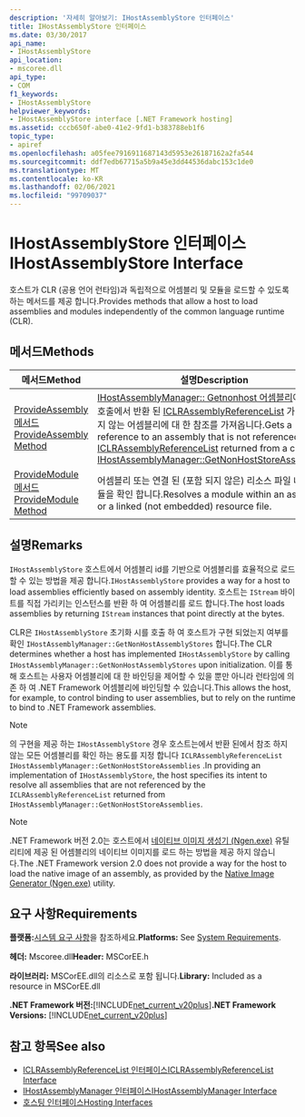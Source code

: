 ```yaml
---
description: '자세히 알아보기: IHostAssemblyStore 인터페이스'
title: IHostAssemblyStore 인터페이스
ms.date: 03/30/2017
api_name:
- IHostAssemblyStore
api_location:
- mscoree.dll
api_type:
- COM
f1_keywords:
- IHostAssemblyStore
helpviewer_keywords:
- IHostAssemblyStore interface [.NET Framework hosting]
ms.assetid: cccb650f-abe0-41e2-9fd1-b383788eb1f6
topic_type:
- apiref
ms.openlocfilehash: a05fee7916911687143d5953e26187162a2fa544
ms.sourcegitcommit: ddf7edb67715a5b9a45e3dd44536dabc153c1de0
ms.translationtype: MT
ms.contentlocale: ko-KR
ms.lasthandoff: 02/06/2021
ms.locfileid: "99709037"
---
```

# <a name="ihostassemblystore-interface"></a><span data-ttu-id="bb4e9-103">IHostAssemblyStore 인터페이스</span><span class="sxs-lookup"><span data-stu-id="bb4e9-103">IHostAssemblyStore Interface</span></span>

<span data-ttu-id="bb4e9-104">호스트가 CLR (공용 언어 런타임)과 독립적으로 어셈블리 및 모듈을 로드할 수 있도록 하는 메서드를 제공 합니다.</span><span class="sxs-lookup"><span data-stu-id="bb4e9-104">Provides methods that allow a host to load assemblies and modules independently of the common language runtime (CLR).</span></span>  
  
## <a name="methods"></a><span data-ttu-id="bb4e9-105">메서드</span><span class="sxs-lookup"><span data-stu-id="bb4e9-105">Methods</span></span>  
  
|<span data-ttu-id="bb4e9-106">메서드</span><span class="sxs-lookup"><span data-stu-id="bb4e9-106">Method</span></span>|<span data-ttu-id="bb4e9-107">설명</span><span class="sxs-lookup"><span data-stu-id="bb4e9-107">Description</span></span>|  
|------------|-----------------|  
|[<span data-ttu-id="bb4e9-108">ProvideAssembly 메서드</span><span class="sxs-lookup"><span data-stu-id="bb4e9-108">ProvideAssembly Method</span></span>](ihostassemblystore-provideassembly-method.md)|<span data-ttu-id="bb4e9-109">[IHostAssemblyManager:: Getnonhost 어셈블리](ihostassemblymanager-getnonhoststoreassemblies-method.md)에 대 한 호출에서 반환 된 [ICLRAssemblyReferenceList](iclrassemblyreferencelist-interface.md) 가 참조 하지 않는 어셈블리에 대 한 참조를 가져옵니다.</span><span class="sxs-lookup"><span data-stu-id="bb4e9-109">Gets a reference to an assembly that is not referenced by the [ICLRAssemblyReferenceList](iclrassemblyreferencelist-interface.md) returned from a call to [IHostAssemblyManager::GetNonHostStoreAssemblies](ihostassemblymanager-getnonhoststoreassemblies-method.md).</span></span>|  
|[<span data-ttu-id="bb4e9-110">ProvideModule 메서드</span><span class="sxs-lookup"><span data-stu-id="bb4e9-110">ProvideModule Method</span></span>](ihostassemblystore-providemodule-method.md)|<span data-ttu-id="bb4e9-111">어셈블리 또는 연결 된 (포함 되지 않은) 리소스 파일 내에서 모듈을 확인 합니다.</span><span class="sxs-lookup"><span data-stu-id="bb4e9-111">Resolves a module within an assembly or a linked (not embedded) resource file.</span></span>|  
  
## <a name="remarks"></a><span data-ttu-id="bb4e9-112">설명</span><span class="sxs-lookup"><span data-stu-id="bb4e9-112">Remarks</span></span>  

 <span data-ttu-id="bb4e9-113">`IHostAssemblyStore` 호스트에서 어셈블리 id를 기반으로 어셈블리를 효율적으로 로드할 수 있는 방법을 제공 합니다.</span><span class="sxs-lookup"><span data-stu-id="bb4e9-113">`IHostAssemblyStore` provides a way for a host to load assemblies efficiently based on assembly identity.</span></span> <span data-ttu-id="bb4e9-114">호스트는 `IStream` 바이트를 직접 가리키는 인스턴스를 반환 하 여 어셈블리를 로드 합니다.</span><span class="sxs-lookup"><span data-stu-id="bb4e9-114">The host loads assemblies by returning `IStream` instances that point directly at the bytes.</span></span>  
  
 <span data-ttu-id="bb4e9-115">CLR은 `IHostAssemblyStore` 초기화 시를 호출 하 여 호스트가 구현 되었는지 여부를 확인 `IHostAssemblyManager::GetNonHostAssemblyStores` 합니다.</span><span class="sxs-lookup"><span data-stu-id="bb4e9-115">The CLR determines whether a host has implemented `IHostAssemblyStore` by calling `IHostAssemblyManager::GetNonHostAssemblyStores` upon initialization.</span></span> <span data-ttu-id="bb4e9-116">이를 통해 호스트는 사용자 어셈블리에 대 한 바인딩을 제어할 수 있을 뿐만 아니라 런타임에 의존 하 여 .NET Framework 어셈블리에 바인딩할 수 있습니다.</span><span class="sxs-lookup"><span data-stu-id="bb4e9-116">This allows the host, for example, to control binding to user assemblies, but to rely on the runtime to bind to .NET Framework assemblies.</span></span>  
  
> [!NOTE]
> <span data-ttu-id="bb4e9-117">의 구현을 제공 하는 `IHostAssemblyStore` 경우 호스트는에서 반환 된에서 참조 하지 않는 모든 어셈블리를 확인 하는 용도를 지정 합니다 `ICLRAssemblyReferenceList` `IHostAssemblyManager::GetNonHostStoreAssemblies` .</span><span class="sxs-lookup"><span data-stu-id="bb4e9-117">In providing an implementation of `IHostAssemblyStore`, the host specifies its intent to resolve all assemblies that are not referenced by the `ICLRAssemblyReferenceList` returned from `IHostAssemblyManager::GetNonHostStoreAssemblies`.</span></span>  
  
> [!NOTE]
> <span data-ttu-id="bb4e9-118">.NET Framework 버전 2.0는 호스트에서 [네이티브 이미지 생성기 (Ngen.exe)](../../tools/ngen-exe-native-image-generator.md) 유틸리티에 제공 된 어셈블리의 네이티브 이미지를 로드 하는 방법을 제공 하지 않습니다.</span><span class="sxs-lookup"><span data-stu-id="bb4e9-118">The .NET Framework version 2.0 does not provide a way for the host to load the native image of an assembly, as provided by the [Native Image Generator (Ngen.exe)](../../tools/ngen-exe-native-image-generator.md) utility.</span></span>  
  
## <a name="requirements"></a><span data-ttu-id="bb4e9-119">요구 사항</span><span class="sxs-lookup"><span data-stu-id="bb4e9-119">Requirements</span></span>  

 <span data-ttu-id="bb4e9-120">**플랫폼:**[시스템 요구 사항](../../get-started/system-requirements.md)을 참조하세요.</span><span class="sxs-lookup"><span data-stu-id="bb4e9-120">**Platforms:** See [System Requirements](../../get-started/system-requirements.md).</span></span>  
  
 <span data-ttu-id="bb4e9-121">**헤더:** Mscoree.dll</span><span class="sxs-lookup"><span data-stu-id="bb4e9-121">**Header:** MSCorEE.h</span></span>  
  
 <span data-ttu-id="bb4e9-122">**라이브러리:** MSCorEE.dll의 리소스로 포함 됩니다.</span><span class="sxs-lookup"><span data-stu-id="bb4e9-122">**Library:** Included as a resource in MSCorEE.dll</span></span>  
  
 <span data-ttu-id="bb4e9-123">**.NET Framework 버전:**[!INCLUDE[net_current_v20plus](../../../../includes/net-current-v20plus-md.md)]</span><span class="sxs-lookup"><span data-stu-id="bb4e9-123">**.NET Framework Versions:** [!INCLUDE[net_current_v20plus](../../../../includes/net-current-v20plus-md.md)]</span></span>  
  
## <a name="see-also"></a><span data-ttu-id="bb4e9-124">참고 항목</span><span class="sxs-lookup"><span data-stu-id="bb4e9-124">See also</span></span>

- [<span data-ttu-id="bb4e9-125">ICLRAssemblyReferenceList 인터페이스</span><span class="sxs-lookup"><span data-stu-id="bb4e9-125">ICLRAssemblyReferenceList Interface</span></span>](iclrassemblyreferencelist-interface.md)
- [<span data-ttu-id="bb4e9-126">IHostAssemblyManager 인터페이스</span><span class="sxs-lookup"><span data-stu-id="bb4e9-126">IHostAssemblyManager Interface</span></span>](ihostassemblymanager-interface.md)
- [<span data-ttu-id="bb4e9-127">호스팅 인터페이스</span><span class="sxs-lookup"><span data-stu-id="bb4e9-127">Hosting Interfaces</span></span>](hosting-interfaces.md)
